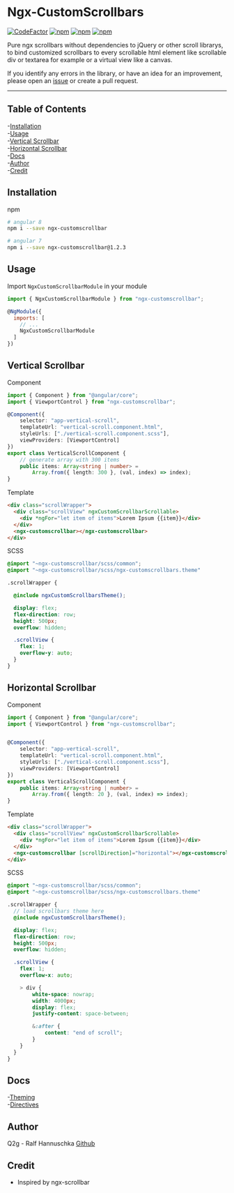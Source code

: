 # Ngx-CustomScrollbars

[![CodeFactor](https://www.codefactor.io/repository/github/q2g/ngx-customscrollbar/badge)](https://www.codefactor.io/repository/github/q2g/ngx-customscrollbar)
[![npm](https://img.shields.io/npm/v/ngx-customscrollbar.svg?maxAge=2592000?style=plastic)](https://www.npmjs.com/package/ngx-customscrollbar)
[![npm](https://img.shields.io/npm/dt/ngx-customscrollbar.svg?maxAge=2592000?style=plastic)](https://www.npmjs.com/package/ngx-customscrollbar)
[![npm](https://img.shields.io/npm/l/express.svg?maxAge=2592000)](/LICENSE)

Pure ngx scrollbars without dependencies to jQuery or other scroll librarys, to bind customized scrollbars to every scrollable html element like scrollable div or textarea for example or a virtual view like a canvas.

If you identify any errors in the library, or have an idea for an improvement, please open an [issue](https://github.com/q2g/ngx-customscrollbar/issues) or create a pull request.
___

## Table of Contents

-[Installation](#installation)  
-[Usage](#usage)  
-[Vertical Scrollbar](#vertical-scrollbar)  
-[Horizontal Scrollbar](#horizontal-scrollbar)  
-[Docs](#docs)  
-[Author](#author)  
-[Credit](#credit)  

## Installation

npm

```bash
# angular 8
npm i --save ngx-customscrollbar
```

```bash
# angular 7
npm i --save ngx-customscrollbar@1.2.3
```

## Usage

Import `NgxCustomScrollbarModule` in your module

```js
import { NgxCustomScrollbarModule } from "ngx-customscrollbar";

@NgModule({
  imports: [
    // ...
    NgxCustomScrollbarModule
  ]
})
```

## Vertical Scrollbar

Component

```ts
import { Component } from "@angular/core";
import { ViewportControl } from "ngx-customscrollbar";

@Component({
    selector: "app-vertical-scroll",
    templateUrl: "vertical-scroll.component.html",
    styleUrls: ["./vertical-scroll.component.scss"],
    viewProviders: [ViewportControl]
})
export class VerticalScrollComponent {
    // generate array with 300 items
    public items: Array<string | number> =
        Array.from({ length: 300 }, (val, index) => index);
}
```

Template

```html
<div class="scrollWrapper">
  <div class="scrollView" ngxCustomScrollbarScrollable>
    <div *ngFor="let item of items">Lorem Ipsum {{item}}</div>
  </div>
  <ngx-customscrollbar></ngx-customscrollbar>
</div>
```

SCSS

```scss
@import "~ngx-customscrollbar/scss/common";
@import "~ngx-customscrollbar/scss/ngx-customscrollbars.theme"

.scrollWrapper {

  @include ngxCustomScrollbarsTheme();

  display: flex;
  flex-direction: row;
  height: 500px;
  overflow: hidden;

  .scrollView {
    flex: 1;
    overflow-y: auto;
  }
}
```

## Horizontal Scrollbar

Component

```ts
import { Component } from "@angular/core";
import { ViewportControl } from "ngx-customscrollbar";


@Component({
    selector: "app-vertical-scroll",
    templateUrl: "vertical-scroll.component.html",
    styleUrls: ["./vertical-scroll.component.scss"],
    viewProviders: [ViewportControl]
})
export class VerticalScrollComponent {
    public items: Array<string | number> =
        Array.from({ length: 20 }, (val, index) => index);
}
```

Template

```html
<div class="scrollWrapper">
  <div class="scrollView" ngxCustomScrollbarScrollable>
    <div *ngFor="let item of items">Lorem Ipsum {{item}}</div>
  </div>
  <ngx-customscrollbar [scrollDirection]="horizontal"></ngx-customscrollbar>
</div>
```

SCSS

```scss
@import "~ngx-customscrollbar/scss/common";
@import "~ngx-customscrollbar/scss/ngx-customscrollbars.theme"

.scrollWrapper {
  // load scrollbars theme here
  @include ngxCustomScrollbarsTheme();

  display: flex;
  flex-direction: row;
  height: 500px;
  overflow: hidden;

  .scrollView {
    flex: 1;
    overflow-x: auto;

    > div {
        white-space: nowrap;
        width: 4000px;
        display: flex;
        justify-content: space-between;

        &:after {
            content: "end of scroll";
        }
    }
  }
}
```

## Docs

-[Theming](https://github.com/q2g/ngx-customscrollbar/blob/master/docs/theming.md)  
-[Directives](https://github.com/q2g/ngx-customscrollbar/blob/master/docs/directives.md)  

## Author

Q2g - Ralf Hannuschka [Github](https://github.com/q2g)

## Credit

- Inspired by ngx-scrollbar